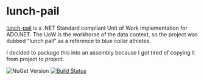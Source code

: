 # lunch-pail
[lunch-pail](https://github.com/pimbrouwers/lunch-pail) is a .NET Standard compliant Unit of Work implementation for ADO.NET. The UoW is the workhorse of the data context, so the project was dubbed "lunch pail" as a reference to blue collar athletes.

I decided to package this into an assembly because I got tired of copying it from project to project.

![NuGet Version](https://img.shields.io/nuget/v/LunchPail.svg)
[![Build Status](https://travis-ci.org/pimbrouwers/lunch-pail.svg?branch=master)](https://travis-ci.org/pimbrouwers/lunch-pail)